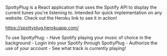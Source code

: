 SpottyPlug is a React application that uses the Spotify API to display the current tunes you're listening to. Intended for quick implementation on any website. Check out the Heroku link to see it in action!

https://spottyplug.herokuapp.com/

To use SpottyPlug:
    - Have Spotify playing your music of choice in the background
    - Login into your Spotify through SpottyPlug
    - Authorize the use of your account
    - See what track is currently playing!